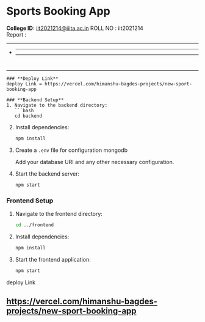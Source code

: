 # **Sports Booking App**

**College ID:** iit2021214@iiita.ac.in
ROLL NO : iit2021214
<br/>
Report :

---

- ***

  ***

#

---

````
### **Deploy Link**
deploy Link = https://vercel.com/himanshu-bagdes-projects/new-sport-booking-app

### **Backend Setup**
1. Navigate to the backend directory:
   ```bash
   cd backend
````

2. Install dependencies:
   ```bash
   npm install 
   ```
3. Create a `.env` file for configuration mongodb

   Add your database URI and any other necessary configuration.

4. Start the backend server:
   ```bash
   npm start
   ```

### **Frontend Setup**

1. Navigate to the frontend directory:
   ```bash
   cd ../frontend
   ```
2. Install dependencies:
   ```bash
   npm install
   ```
3. Start the frontend application:
   ```bash
   npm start
   ```


 deploy Link

 https://vercel.com/himanshu-bagdes-projects/new-sport-booking-app
---
